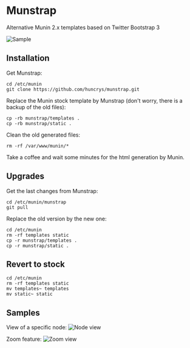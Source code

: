 Munstrap
========

Alternative Munin 2.x templates based on Twitter Bootstrap 3

![Sample](sample.jpg)

Installation
------------

Get Munstrap:

```
cd /etc/munin
git clone https://github.com/huncrys/munstrap.git
```

Replace the Munin stock template by Munstrap (don't worry, there is a backup of the old files):

```
cp -rb munstrap/templates .
cp -rb munstrap/static .
```

Clean the old generated files:

```
rm -rf /var/www/munin/*
```

Take a coffee and wait some minutes for the html generation by Munin.

Upgrades
--------

Get the last changes from Munstrap:

```
cd /etc/munin/munstrap
git pull
```

Replace the old version by the new one:

```
cd /etc/munin
rm -rf templates static
cp -r munstrap/templates .
cp -r munstrap/static .
```

Revert to stock
---------------

```
cd /etc/munin
rm -rf templates static
mv templates~ templates
mv static~ static
```

Samples
-------

View of a specific node:
![Node view](sample-node.jpg)

Zoom feature:
![Zoom view](sample-zoom.jpg)